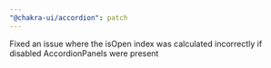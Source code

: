```yaml
---
"@chakra-ui/accordion": patch
---
```


Fixed an issue where the isOpen index was calculated incorrectly if disabled
AccordionPanels were present
